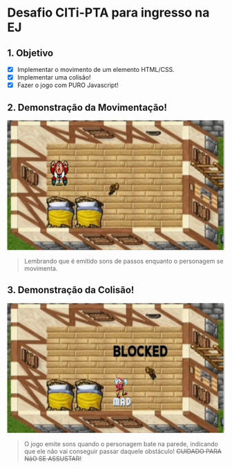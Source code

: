 # Desafio CITi-PTA para ingresso na EJ

## 1. Objetivo

- [X] Implementar o movimento de um elemento HTML/CSS.
- [X] Implementar uma colisão!
- [X] Fazer o jogo com PURO Javascript!

## 2. Demonstração da Movimentação!

<p align = "center">
   <img src = "./gif/walking.gif" height = 300px>
</p>

>Lembrando que é emitido sons de passos enquanto o personagem se movimenta.


## 3. Demonstração da Colisão!

<p align = "center">
   <img src = "./gif/blocked.gif" height = 300px> 
</p>

>O jogo emite sons quando o personagem bate na parede, indicando que ele não vai conseguir passar daquele obstáculo! ~~CUIDADO PARA NãO SE ASSUSTAR!~~
